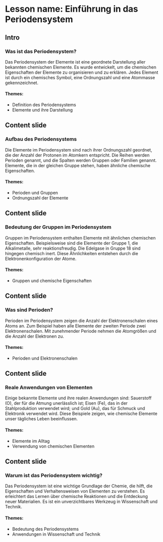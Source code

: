 # Lesson name: Einführung in das Periodensystem

## Intro

### Was ist das Periodensystem?

Das Periodensystem der Elemente ist eine geordnete Darstellung aller bekannten chemischen Elemente. Es wurde entwickelt, um die chemischen Eigenschaften der Elemente zu organisieren und zu erklären. Jedes Element ist durch ein chemisches Symbol, eine Ordnungszahl und eine Atommasse gekennzeichnet.

#### **Themes:**
- Definition des Periodensystems
- Elemente und ihre Darstellung

## Content slide

### Aufbau des Periodensystems

Die Elemente im Periodensystem sind nach ihrer Ordnungszahl geordnet, die der Anzahl der Protonen im Atomkern entspricht. Die Reihen werden Perioden genannt, und die Spalten werden Gruppen oder Familien genannt. Elemente, die in der gleichen Gruppe stehen, haben ähnliche chemische Eigenschaften.

#### **Themes:**
- Perioden und Gruppen
- Ordnungszahl der Elemente

## Content slide

### Bedeutung der Gruppen im Periodensystem

Gruppen im Periodensystem enthalten Elemente mit ähnlichen chemischen Eigenschaften. Beispielsweise sind die Elemente der Gruppe 1, die Alkalimetalle, sehr reaktionsfreudig. Die Edelgase in Gruppe 18 sind hingegen chemisch inert. Diese Ähnlichkeiten entstehen durch die Elektronenkonfiguration der Atome.

#### **Themes:**
- Gruppen und chemische Eigenschaften

## Content slide

### Was sind Perioden?

Perioden im Periodensystem zeigen die Anzahl der Elektronenschalen eines Atoms an. Zum Beispiel haben alle Elemente der zweiten Periode zwei Elektronenschalen. Mit zunehmender Periode nehmen die Atomgrößen und die Anzahl der Elektronen zu.

#### **Themes:**
- Perioden und Elektronenschalen

## Content slide

### Reale Anwendungen von Elementen

Einige bekannte Elemente und ihre realen Anwendungen sind: Sauerstoff (O), der für die Atmung unerlässlich ist; Eisen (Fe), das in der Stahlproduktion verwendet wird; und Gold (Au), das für Schmuck und Elektronik verwendet wird. Diese Beispiele zeigen, wie chemische Elemente unser tägliches Leben beeinflussen.

#### **Themes:**
- Elemente im Alltag
- Verwendung von chemischen Elementen

## Content slide

### Warum ist das Periodensystem wichtig?

Das Periodensystem ist eine wichtige Grundlage der Chemie, die hilft, die Eigenschaften und Verhaltensweisen von Elementen zu verstehen. Es erleichtert das Lernen über chemische Reaktionen und die Entdeckung neuer Materialien. Es ist ein unverzichtbares Werkzeug in Wissenschaft und Technik.

#### **Themes:**
- Bedeutung des Periodensystems
- Anwendungen in Wissenschaft und Technik
